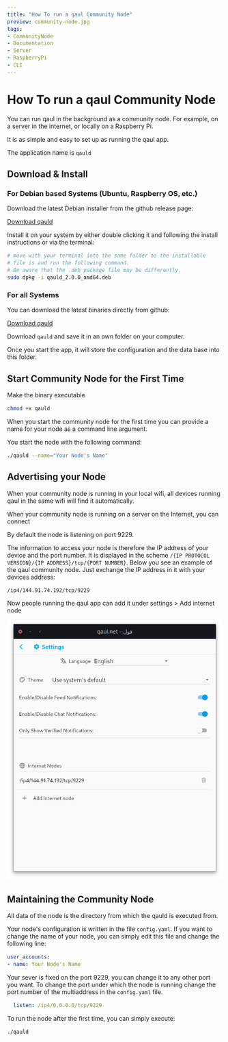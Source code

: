 ```yaml
---
title: "How To run a qaul Community Node"
preview: community-node.jpg
tags:
- CommunityNode
- Documentation
- Server
- RaspberryPi
- CLI
---
```


# How To run a qaul Community Node

You can run qaul in the background as a community node. For example, on a server in the internet, or locally on a Raspberry Pi.

It is as simple and easy to set up as running the qaul app.

The application name is `qauld`

## Download & Install

### For Debian based Systems (Ubuntu, Raspberry OS, etc.)

Download the latest Debian installer from the github release page:

[Download qauld]

Install it on your system by either double clicking it and following the install instructions or via the terminal:

```bash
# move with your terminal into the same folder as the installable
# file is and run the following command.
# Be aware that the .deb package file may be differently.
sudo dpkg -i qauld_2.0.0_amd64.deb
```

### For all Systems

You can download the latest binaries directly from github:

[Download qauld]

Download `qauld` and save it in an own folder on your computer.

Once you start the app, it will store the configuration and the data base into this folder.

## Start Community Node for the First Time

Make the binary executable

```bash
chmod +x qauld
```

When you start the community node for the first time you can provide a name for your node as a command line argument.

You start the node with the following command:

```bash
./qauld --name="Your Node's Name"
```

## Advertising your Node

When your community node is running in your local wifi, all devices running qaul in the same wifi will find it automatically.

When your community node is running on a server on the Internet, you can connect

By default the node is listening on port 9229.

The information to access your node is therefore the IP address of your device and the port number. It is displayed in the scheme `/{IP PROTOCOL VERSION}/{IP ADDRESS}/tcp/{PORT NUMBER}`.
Below you see an example of the qaul community node. Just exchange the IP address in it with your devices address:

```txt
/ip4/144.91.74.192/tcp/9229
```

Now people running the qaul app can add it under settings > Add internet node

![""](settings.png)

## Maintaining the Community Node

All data of the node is the directory from which the qauld is executed from.

Your node's configuration is written in the file `config.yaml`. If you want to change the name of your node, you can simply edit this file and change the following line:

```yaml
user_accounts:
- name: Your Node's Name
```

Your sever is fixed on the port 9229, you can change it to any other port you want.
To change the port under which the node is running change the port number of the multiaddress in the `config.yaml` file.

```yaml
  listen: /ip4/0.0.0.0/tcp/9229
```

To run the node after the first time, you can simply execute:

```bash
./qauld
```

[Download qauld]: https://github.com/qaul/qaul.net/releases
